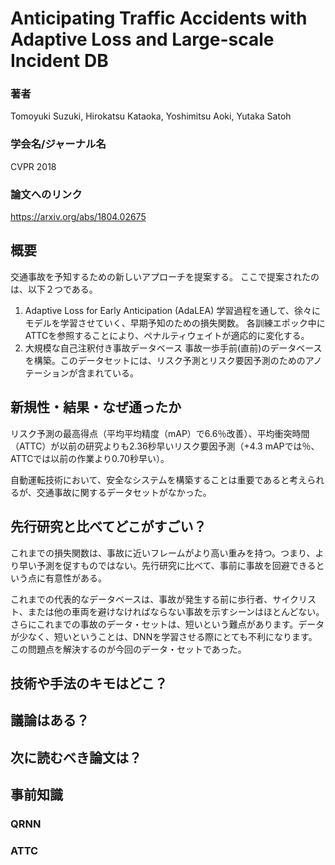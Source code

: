 # Anticipating Traffic Accidents with Adaptive Loss and Large-scale Incident DB
### 著者
Tomoyuki Suzuki, Hirokatsu Kataoka, Yoshimitsu Aoki, Yutaka Satoh
### 学会名/ジャーナル名
CVPR 2018
### 論文へのリンク
https://arxiv.org/abs/1804.02675

## 概要
交通事故を予知するための新しいアプローチを提案する。
ここで提案されたのは、以下２つである。
1. Adaptive Loss for Early Anticipation (AdaLEA)
学習過程を通して、徐々にモデルを学習させていく、早期予知のための損失関数。
各訓練エポック中にATTCを参照することにより、ペナルティウェイトが適応的に変化する。
2. 大規模な自己注釈付き事故データベース
事故一歩手前(直前)のデータベースを構築。このデータセットには、リスク予測とリスク要因予測のためのアノテーションが含まれている。
## 新規性・結果・なぜ通ったか
リスク予測の最高得点（平均平均精度（mAP）で6.6％改善）、平均衝突時間（ATTC）が以前の研究よりも2.36秒早いリスク要因予測（+4.3 mAPでは％、ATTCでは以前の作業より0.70秒早い）。

自動運転技術において、安全なシステムを構築することは重要であると考えられるが、交通事故に関するデータセットがなかった。

## 先行研究と比べてどこがすごい？
これまでの損失関数は、事故に近いフレームがより高い重みを持つ。つまり、より早い予測を促すものではない。先行研究に比べて、事前に事故を回避できるという点に有意性がある。

これまでの代表的なデータベースは、事故が発生する前に歩行者、サイクリスト、または他の車両を避けなければならない事故を示すシーンはほとんどない。さらにこれまでの事故のデータ・セットは、短いという難点があります。データが少なく、短いということは、DNNを学習させる際にとても不利になります。この問題点を解決するのが今回のデータ・セットであった。
## 技術や手法のキモはどこ？
## 議論はある？
## 次に読むべき論文は？
## 事前知識
### QRNN
### ATTC
